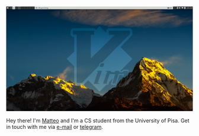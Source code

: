 ![vim-desktop](https://github.com/matteogiorgi/matteogiorgi/blob/master/scrot.png)

Hey there! I'm [Matteo](https://matteogiorgi.github.io) and I'm a CS student from the University of Pisa. Get in touch with me via [e-mail](mailto:matteo.giorgi@protonmail.com) or [telegram](https://t.me/drogaina).
